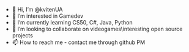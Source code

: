 - 👋 Hi, I’m @kvitenUA
- 👀 I’m interested in Gamedev
- 🌱 I’m currently learning CS50, C#, Java, Python
- 💞️ I’m looking to collaborate on videogames\interesting open source projects
- 📫 How to reach me - contact me through github PM

<!---
kvitenUA/kvitenUA is a ✨ special ✨ repository because its `README.md` (this file) appears on your GitHub profile.
You can click the Preview link to take a look at your changes.
--->
